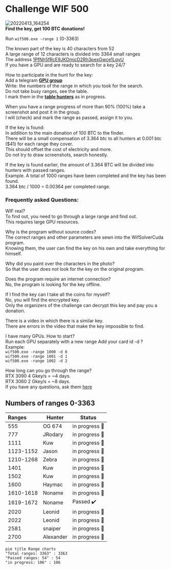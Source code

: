 # Challenge WIF 500
![20220413_164254](https://user-images.githubusercontent.com/82582647/163194722-6d8156b7-fbc9-403d-98f9-a9cde77bc499.jpg) </br>
**Find the key, get 100 BTC donations!**</br>

Run ```wif500.exe -range 1``` (0-3363)

The known part of the key is 40 characters from 52</br>
A large range of 12 characters is divided into 3364 small ranges</br>
The address [1PfNh5fRcE9JKDmicD2Rh3pexGwce1LqyU](https://www.blockchain.com/btc/address/1PfNh5fRcE9JKDmicD2Rh3pexGwce1LqyU)</br>
If you have a GPU and are ready to search for a key 24/7</br>

How to participate in the hunt for the key:</br>
Add a telegram [**GPU group**](https://t.me/+WFEuFatijpowMjRi) </br>
Write: the numbers of the range in which you took for the search.</br>
Do not take busy ranges, see the table.</br>
I mark them in the [**table hunters**](https://github.com/phrutis/wif500#numbers-of-ranges-0-3363) as in progress.</br>

When you have a range progress of more than 90% (100%) take a screenshot and post it in the group. </br>
I will (check) and mark the range as passed, assign it to you.</br>

If the key is found:</br>
In addition to the main donation of 100 BTC to the finder.</br>
There will be a small compensation of 3.364 btc to all hunters at 0.001 btc ($41) for each range they cover.</br> 
This should offset the cost of electricity and more.</br>
Do not try to draw screenshots, search honestly.</br>

If the key is found earlier, the amount of 3.364 BTC will be divided into hunters with passed ranges.</br>
Example.
A total of 1000 ranges have been completed and the key has been found.</br>
3.364 btc / 1000 = 0.00364 per completed range.</br>

### Frequently asked Questions:

WIF real?</br>
To find out, you need to go through a large range and find out.</br>
This requires large GPU resources.</br>

Why is the program without source codes?</br>
The correct ranges and other parameters are sewn into the WifSolverCuda program.</br>
Knowing them, the user can find the key on his own and take everything for himself.</br>

Why did you paint over the characters in the photo?</br>
So that the user does not look for the key on the original program.</br>

Does the program require an internet connection?</br>
No, the program is looking for the key offline.</br>

If I find the key can I take all the coins for myself?</br>
No, you will find the encrypted key.</br>
Only the organizers of the challenge can decrypt this key and pay you a donation.</br>

There is a video in which there is a similar key.</br>
There are errors in the video that make the key impossible to find.</br>

I have many GPUs. How to start?</br>
Run each GPU separately with a new range Add your card id -d ?</br>
Example:</br>
```wif500.exe -range 1000 -d 0```</br>
```wif500.exe -range 1001 -d 1```</br>
```wif500.exe -range 1002 -d 2```</br>

How long can you go through the range?</br>
RTX 3090 4 Gkey/s = ~4 days.</br>
RTX 3060 2 Gkey/s = ~8 days.</br>
If you have any questions, ask them [here](https://github.com/phrutis/wif500/issues)

## Numbers of ranges 0-3363


| Ranges      | Hunter    | Status         |
|:------------|-----------|----------------|
| 555        | OG 674    |  in progress :hammer:  |
| 777        | JRodary   |  in progress :hammer:  |
| 1111       | Kuw       |  in progress :hammer:  |
| 1123-1152  | Jason     |  in progress :hammer:  |
| 1210-1268  | Zebra     |  in progress :hammer:  |
| 1401       | Kuw       |  in progress :hammer:  |
| 1502       | Kuw       |  in progress :hammer:  |
| 1600       | Haymac    |  in progress :hammer:  |
| 1610-1618  | Noname    |  in progress :hammer:  |
| 1619-1672  | Noname    |  Passed :heavy_check_mark:  |
| 2020       | Leonid    |  in progress :hammer:  |
| 2022       | Leonid    |  in progress :hammer:  |
| 2581       | snaiper   |  in progress :hammer:  |
| 2700       | Alexander |  in progress :hammer:  |

```mermaid
pie title Range charts
"Total ranges: 3363" : 3363
"Passed ranges: 54" : 54
"in progress: 106" : 106
```  


